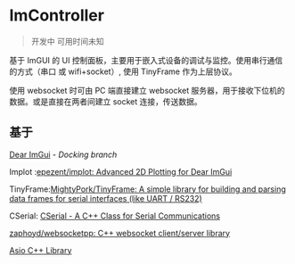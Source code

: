 # ImController
> 开发中 可用时间未知

基于 ImGUI 的 UI 控制面板，主要用于嵌入式设备的调试与监控。使用串行通信的方式（串口 或 wifi+socket）, 使用 TinyFrame 作为上层协议。

使用 websocket 时可由 PC 端直接建立 websocket 服务器，用于接收下位机的数据。或是直接在两者间建立 socket 连接，传送数据。

## 基于

[Dear ImGui]() - *Docking branch*

Implot :[epezent/implot: Advanced 2D Plotting for Dear ImGui](https://github.com/epezent/implot)

TinyFrame:[MightyPork/TinyFrame: A simple library for building and parsing data frames for serial interfaces (like UART / RS232)](https://github.com/MightyPork/TinyFrame)

CSerial: [CSerial - A C++ Class for Serial Communications](https://www.codeguru.com/cpp/i-n/network/serialcommunications/article.php/c2503/CSerial--A-C-Class-for-Serial-Communications.htm)

[zaphoyd/websocketpp: C++ websocket client/server library](https://github.com/zaphoyd/websocketpp/)

[Asio C++ Library](http://think-async.com/Asio/index.html) 
